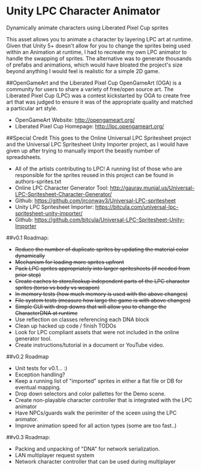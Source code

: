 # Unity LPC Character Animator
Dynamically animate characters using Liberated Pixel Cup sprites

This asset allows you to animate a character by layering LPC art at runtime. Given that Unity 5+ doesn't allow for you to change the sprites being used within an Animation at runtime, I had to recreate my own LPC animator to handle the swapping of sprites. The alternative was to generate thousands of prefabs and animations, which would have bloated the project's size beyond anything I would feel is realistic for a simple 2D game.

##OpenGameArt and the Liberated Pixel Cup
OpenGameArt (OGA) is a community for users to share a variety of free/open source art. The Liberated Pixel Cup (LPC) was a contest kickstarted by OGA to create free art that was judged to ensure it was of the appropriate quality and matched a particular art style.

* OpenGameArt Website: http://opengameart.org/
* Liberated Pixel Cup Homepage: http://lpc.opengameart.org/

##Special Credit
This goes to the Online Universal LPC Spritesheet project and the Universal LPC Spritesheet Unity Importer project, as I would have given up after trying to manually import the beastly number of spreadsheets.

 * All of the artists contributing to LPC! A running list of those who are responsible for the sprites reused in this project can be found in authors-sprites.txt
 * Online LPC Character Generator Tool: http://gaurav.munjal.us/Universal-LPC-Spritesheet-Character-Generator/
  * Github: https://github.com/jrconway3/Universal-LPC-spritesheet
 * Unity LPC Spritesheet Importer: https://bitcula.com/universal-lpc-spritesheet-unity-importer/
  * Github: https://github.com/bitcula/Universal-LPC-Spritesheet-Unity-Importer

##v0.1 Roadmap:
  * ~~Reduce the number of duplicate sprites by updating the material color dynamically~~
  * ~~Mechanism for loading more sprites upfront~~
  * ~~Pack LPC sprites appropriately into larger spritesheets (if needed from prior step)~~
  * ~~Create caches to store/lookup independent parts of the LPC character sprites (torso vs body vs weapon)~~  
  * ~~In memory tests (how much memory is used with the above changes)~~
  * ~~File system tests (measure how large the game is with above changes)~~
  * ~~Simple GUI with drop downs that will allow you to change the CharacterDNA at runtime~~
  * Use reflection on classes referencing each DNA block
  * Clean up hacked up code / finish TODOs
  * Look for LPC compliant assets that were not included in the online generator tool.
  * Create instructions/tutorial in a document or YouTube video.
  
##v0.2 Roadmap
  * Unit tests for v0.1... :)
  * Exception handling?
  * Keep a running list of "imported" sprites in either a flat file or DB for eventual mapping.
  * Drop down selectors and color pallettes for the Demo scene.
  * Create non-playable character controller that is integrated with the LPC animator
  * Have NPCs/guards walk the perimiter of the sceen using the LPC animator.
  * Improve animation speed for all action types (some are too fast..)
  
##v0.3 Roadmap:
  * Packing and unpacking of "DNA" for network serialization.
  * LAN multiplayer request system
  * Network character controller that can be used during multiplayer
  
 
